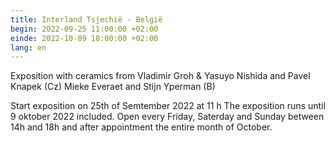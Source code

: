 ```yaml
---
title: Interland Tsjechië - België
begin: 2022-09-25 11:00:00 +02:00
einde: 2022-10-09 18:00:00 +02:00
lang: en
---
```


Exposition with ceramics from 
Vladimir Groh & Yasuyo Nishida and Pavel Knapek (Cz)
Mieke Everaet and Stijn Yperman (B)

Start exposition on 25th of Semtember 2022 at 11 h
The exposition runs until 9 oktober 2022 included.
Open every Friday, Saterday and Sunday between 14h and 18h and after appointment the entire month of October.